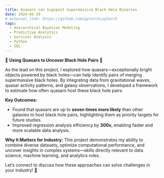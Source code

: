 ```yaml
---
title: Quasars can Signpost Supermassive Black Hole Binaries
date: 2024-05-29
# external_link: https://github.com/pytorch/pytorch
tags:
  - Hierarchical Bayesian Modeling
  - Predictive Analytics
  - Survival Analysis
  - Python
  - SQL
---
```


🚀 **Using Quasars to Uncover Black Hole Pairs** 🌌

As the lead on this project, I explored how quasars—exceptionally bright objects powered by black holes—can help identify pairs of merging supermassive black holes. By integrating data from gravitational waves, quasar activity patterns, and galaxy observations, I developed a framework to estimate how often quasars host these black hole pairs.  

**Key Outcomes:**
- Found that quasars are up to **seven times more likely** than other galaxies to host black hole pairs, highlighting them as priority targets for future studies.  
- Improved regression analysis efficiency by **300x**, enabling faster and more scalable data analysis.  

**Why It Matters for Industry:**
This project demonstrates my ability to combine diverse datasets, optimize computational performance, and uncover insights in complex systems—skills directly relevant to data science, machine learning, and analytics roles.  

Let’s connect to discuss how these approaches can solve challenges in your industry! 🌟

<!--more-->
